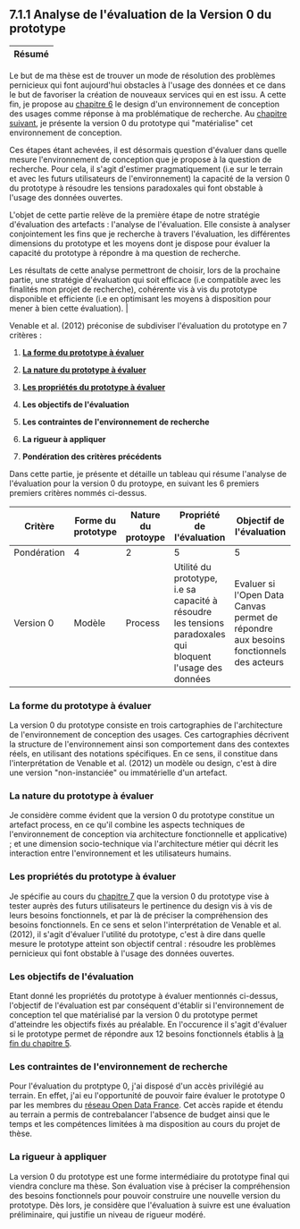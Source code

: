 ## 7.1.1 Analyse de l'évaluation de la Version 0 du prototype

 Résumé | 
------------ | 
Le but de ma thèse est de trouver un mode de résolution des problèmes pernicieux qui font aujourd'hui obstacles à l'usage des données et ce dans le but de favoriser la création de nouveaux services qui en est issu. A cette fin, je propose au [chapitre 6](5.1.3_design_connaissance_design.md) le design d'un environnement de conception des usages comme réponse à ma problématique de recherche. Au [chapitre suivant](6.1.3_prototypage_connaissance_construction.md), je présente la version 0 du prototype qui "matérialise" cet environnement de conception. 

Ces étapes étant achevées, il est désormais question d'évaluer dans quelle mesure l'environnement de conception que je propose à la question de recherche. Pour cela, il s'agit d'estimer pragmatiquement (i.e sur le terrain et avec les futurs utilisateurs de l'environnement) la capacité de la version 0 du prototype à résoudre les tensions paradoxales qui font obstable à l'usage des données ouvertes.

L'objet de cette partie relève de la première étape de notre stratégie d'évaluation des artefacts : l'analyse de l'évaluation. Elle consiste à analyser conjointement les fins que je recherche à travers l'évaluation, les différentes dimensions du prototype et les moyens dont je dispose pour évaluer la capacité du prototype à répondre à ma question de recherche. 

Les résultats de cette analyse permettront de choisir, lors de la prochaine partie, une stratégie d'évaluation qui soit efficace (i.e compatible avec les finalités mon projet de recherche), cohérente vis à vis du prototype disponible et efficiente (i.e en optimisant les moyens à disposition pour mener à bien cette évaluation). |

Venable et al. (2012) préconise de subdiviser l'évaluation du prototype en 7 critères :

1. [**La forme du prototype à évaluer**](README.md)

2.  [**La nature du prototype à évaluer**](README.md)

3. [**Les propriétés du prototype à évaluer**](README.md)

4. **Les objectifs de l'évaluation** 

5. **Les contraintes de l'environnement de recherche** 

6. **La rigueur à appliquer** 

7. **Pondération des critères précédents** 


Dans cette partie, je présente et détaille un tableau qui résume l'analyse de l'évaluation pour la version 0 du protoype, en suivant les 6 premiers premiers critères nommés ci-dessus.   

| Critère     | Forme du prototype  | Nature du protoype | Propriété de l'évaluation                                                                                    | Objectif de l'évaluation                                                              | Contraintes de moyens                                                           | Rigueur à appliquer |   |
|-------------|---------------------|--------------------|--------------------------------------------------------------------------------------------------------------|---------------------------------------------------------------------------------------|---------------------------------------------------------------------------------|---------------------|---|
| Pondération | 4                   | 2                  | 5                                                                                                            | 5                                                                                     | 4                                                                               | 3                   |   |
| Version 0   | Modèle              | Process            | Utilité du prototype, i\.e sa capacité à résoudre les tensions paradoxales qui bloquent l'usage des données  | Evaluer si l'Open Data Canvas permet de répondre aux besoins fonctionnels des acteurs | Accès au terrain privilégié ; absence de budget ; temps et compétences limitées | Modérée             |   |





### La forme du prototype à évaluer

La version 0 du prototype consiste en trois cartographies de l'architecture de l'environnement de conception des usages. Ces cartographies décrivent la structure de l'environnement ainsi son comportement dans des contextes réels, en utilisant des notations spécifiques. En ce sens, il constitue dans l'interprétation de Venable et al. (2012) un modèle ou design, c'est à dire une version "non-instanciée" ou immatérielle d'un artefact. 

### La nature du prototype à évaluer

Je considère comme évident que la version 0 du prototype constitue un artefact process, en ce qu'il combine les aspects techniques de l'environnement de conception via architecture fonctionnelle et applicative) ; et une dimension socio-technique via l'architecture métier qui décrit les interaction entre l'environnement et les utilisateurs humains.

### Les propriétés du prototype à évaluer

Je spécifie au cours du [chapitre 7](6.1.1_prototypage_connaissance_objectifs.md) que la version 0 du prototype vise à tester auprès des futurs utilisateurs le pertinence du design vis à vis de leurs besoins fonctionnels, et par là de préciser la compréhension des besoins fonctionnels. En ce sens et selon l'interprétation de Venable et al. (2012), il s'agit d'évaluer l'utilité du prototype, c'est à dire dans quelle mesure le prototype atteint son objectif central : résoudre les problèmes pernicieux qui font obstable à l'usage des données ouvertes. 

### Les objectifs de l'évaluation

Etant donné les propriétés du prototype à évaluer mentionnés ci-dessus, l'objectif de l'évaluation est par conséquent d'établir si l'environnement de conception tel que matérialisé par la version 0 du prototype permet d'atteindre les objectifs fixés au préalable. En l'occurence il s'agit d'évaluer si le prototype permet de répondre aux 12 besoins fonctionnels établis à [la fin du chapitre 5](4.1.4_connaissance_resultats_discussion.md). 

### Les contraintes de l'environnement de recherche

Pour l'évaluation du protptype 0, j'ai disposé d'un accès privilégié au terrain. En effet, j'ai eu l'opportunité de pouvoir faire évaluer le prototype 0 par les membres du [réseau Open Data France](http://www.opendatafrance.net/). Cet accès rapide et étendu au terrain a permis de contrebalancer l'absence de budget ainsi que le temps et les compétences limitées à ma disposition au cours du projet de thèse. 


### La rigueur à appliquer

La version 0 du prototype est une forme intermédiaire du prototype final qui viendra conclure ma thèse. Son évaluation vise à préciser la compréhension des besoins fonctionnels pour pouvoir construire une nouvelle version du prototype. Dès lors, je considère que l'évaluation à suivre est une évaluation préliminaire, qui justifie un niveau de rigueur modéré.


